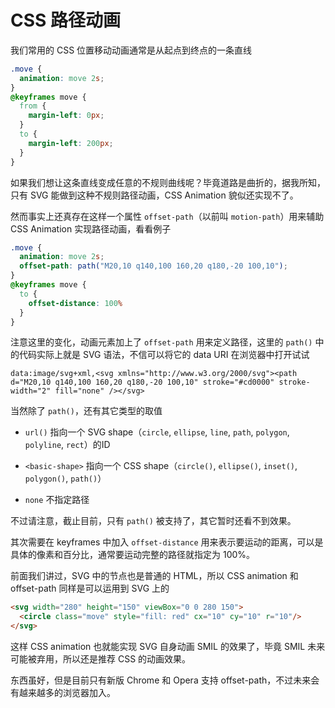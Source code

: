 # CSS 路径动画

我们常用的 CSS 位置移动动画通常是从起点到终点的一条直线

```css
.move {
  animation: move 2s;
}
@keyframes move {
  from {
    margin-left: 0px;
  }
  to {
    margin-left: 200px;
  }
}
```

如果我们想让这条直线变成任意的不规则曲线呢？毕竟道路是曲折的，据我所知，只有 SVG 能做到这种不规则路径动画，CSS Animation 貌似还实现不了。

然而事实上还真存在这样一个属性 `offset-path`（以前叫 `motion-path`）用来辅助 CSS Animation 实现路径动画，看看例子

```css
.move {
  animation: move 2s;
  offset-path: path("M20,10 q140,100 160,20 q180,-20 100,10");
}
@keyframes move {
  to {
    offset-distance: 100%
  }
}
```

注意这里的变化，动画元素加上了 `offset-path` 用来定义路径，这里的 `path()` 中的代码实际上就是 SVG 语法，不信可以将它的 data URI 在浏览器中打开试试

```
data:image/svg+xml,<svg xmlns="http://www.w3.org/2000/svg"><path d="M20,10 q140,100 160,20 q180,-20 100,10" stroke="#cd0000" stroke-width="2" fill="none" /></svg>
```

当然除了 `path()`，还有其它类型的取值

* `url()` 指向一个 SVG shape（`circle`, `ellipse`, `line`, `path`, `polygon`, `polyline`, `rect`）的ID

* `<basic-shape>` 指向一个 CSS shape（`circle()`, `ellipse()`, `inset()`, `polygon()`, `path()`）

* `none` 不指定路径

不过请注意，截止目前，只有 `path()` 被支持了，其它暂时还看不到效果。

其次需要在 keyframes 中加入 `offset-distance` 用来表示要运动的距离，可以是具体的像素和百分比，通常要运动完整的路径就指定为 100%。

前面我们讲过，SVG 中的节点也是普通的 HTML，所以 CSS animation 和 offset-path 同样是可以运用到 SVG 上的

```html
<svg width="280" height="150" viewBox="0 0 280 150">
  <circle class="move" style="fill: red" cx="10" cy="10" r="10"/>
</svg>
```

这样 CSS animation 也就能实现 SVG 自身动画 SMIL 的效果了，毕竟 SMIL 未来可能被弃用，所以还是推荐 CSS 的动画效果。

东西虽好，但是目前只有新版 Chrome 和 Opera 支持 offset-path，不过未来会有越来越多的浏览器加入。